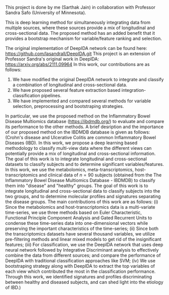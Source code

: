 This project is done by me (Sarthak Jain) in collaboration with Professor Sandra Safo (University of Minnesota).

This is deep learning method for simultaneously integrating data from multiple sources, where these sources provide a mix of longitudinal and cross-sectional data. The proposed method has an added benefit that it provides a bootstrap mechanism for variable/feature ranking and selection. 


The original implementation of DeepIDA network can be found here: https://github.com/lasandrall/DeepIDA.git
This project is an extension of Professor Sandra's original work in DeepIDA: https://arxiv.org/abs/2111.09964
In this work, our contributions are as follows:
1) We have modified the original DeepIDA network to integrate and classify a combination of longitudinal and cross-sectional data.
2) We have proposed several feature extraction based integration-classification pipelines.
3) We have implemented and compared several methods for variable selection, preprocessing and bootstraping strategies.


In particular, we use the proposed method on the Inflammatory Bowel Disease Multiomics database (https://ibdmdb.org/) to evaluate and compare its performance to the other methods. A brief desription and the importance of our proposed method on the IBDMDB database is given as follows:
(Crohn's disease and Ulcerative Colitis are common Inflammatory Bowel Diseases (IBD). In this work, we propose a deep learning based methodology to classify multi-view    data where the different views can potentially provide a mix of longitudinal and cross-sectional information. The goal of this work is to integrate longitudinal and cross-sectional datasets to classify subjects and to determine significant variables/features. In this work, we use the metabolomics, meta-transcriptomics, host-transcriptomics and clinical data of $n=90$ subjects (obtained from the The Inflammatory Bowel Disease Multiomics Database - IBDMDB) to classify them into "disease" and "healthy" groups. The goal of this work is to integrate longitudinal and cross-sectional data to classify subjects into the two groups, and to determine molecular profiles and signatures separating the disease groups. The main contributions of this work are as follows: (i) Since the metabolomics and host-transcriptomics data is a multi-variate time-series, we use three  methods based on Euler Characteristic, Functional Principle Component Analysis and Gated Recurrent Units to condense these time-series data into one-dimensional vectors while preserving the important characteristics of the time-series; (ii) Since both the transcriptomics datasets have several thousand variables, we utilize pre-filtering methods and linear mixed models to get rid of the insignificant features; (iii) For classification, we use the DeepIDA network that uses deep neural network followed by Integrative Discriminant analysis to effectively combine the data from different sources; and compare the performance of DeepIDA with traditional classification approaches like SVM; (iv) We use bootstraping strategy along with DeepIDA to extract the top variables of each view which 
 contributed the most in the classification performance. Through this work, we identified signatures and profiles discriminating between healthy and diseased subjects, and can shed light into the etiology of IBD.)


